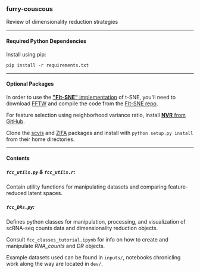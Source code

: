 ### furry-couscous
Review of dimensionality reduction strategies  

---
#### Required Python Dependencies
Install using pip:  
```
pip install -r requirements.txt
```

---
#### Optional Packages
In order to use the [__"FIt-SNE"__ implementation](https://arxiv.org/abs/1712.09005) of t-SNE, you'll need to download [FFTW](http://www.fftw.org/) and compile the code from the [FIt-SNE repo](https://github.com/KlugerLab/FIt-SNE).  

For feature selection using neighborhood variance ratio, install [__NVR__ from GitHub](https://github.com/KenLauLab/NVR).  

Clone the [scvis](https://github.com/shahcompbio/scvis) and [ZIFA](https://github.com/epierson9/ZIFA) packages and install with `python setup.py install` from their home directories.  

---
#### Contents
##### `fcc_utils.py` & `fcc_utils.r`:
Contain utility functions for manipulating datasets and comparing feature-reduced latent spaces.  

##### `fcc_DRs.py`:
Defines python classes for manipulation, processing, and visualization of scRNA-seq counts data and dimensionality reduction objects.  

Consult `fcc_classes_tutorial.ipynb` for info on how to create and manipulate _RNA_counts_ and _DR_ objects.  

Example datasets used can be found in `inputs/`, notebooks chronicling work along the way are located in `dev/`.  
